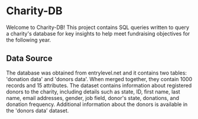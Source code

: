 # Charity-DB

Welcome to Charity-DB! This project contains SQL queries written to query a charity's database for key insights to help meet fundraising objectives for the following year.

## Data Source

The database was obtained from entrylevel.net and it contains two tables: 'donation data' and 'donors data'. When merged together, they contain 1000 records and 15 attributes. The dataset contains information about registered donors to the charity, including details such as state, ID, first name, last name, email addresses, gender, job field, donor's state, donations, and donation frequency. Additional information about the donors is available in the 'donors data' dataset.

